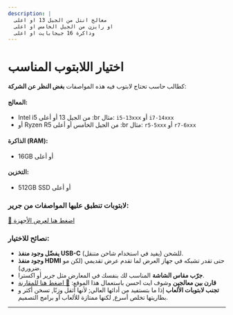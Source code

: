 ```yaml
---
description: |
  معالج انتل من الجيل 13 او اعلى
  او رايزن من الجيل الخامس او اعلى
  وذاكرة 16 جيجابايت او اعلى
---
```


# اختيار اللابتوب المناسب

كطالب حاسب تحتاج لابتوب فيه هذه المواصفات **بغض النظر عن الشركة**:

#### المعالج:

- Intel i5 من الجيل 13 أو أعلى :br مثال: `i5-13xxx` أو `i7-14xxx`
- أو Ryzen R5 من الجيل الخامس أو أعلى :br مثال: `r5-5xxx` أو `r7-6xxx`

#### الذاكرة (RAM):

- 16GB أو أعلى

#### التخزين:

- 512GB SSD أو أعلى

### لابتوبات تنطبق عليها المواصفات من جرير:

[🔗 اضغط هنا لعرض الأجهزة](https://www.jarir.com/catalogsearch/result?search=%D9%84%D8%A7%D8%A8%D8%AA%D9%88%D8%A8\&symm=symm%3A16%20%D8%AC%D9%8A%D8%AC%D8%A7%D8%A8%D8%A7%D9%8A%D8%AA%20%D8%B1%D8%A7%D9%85\&tsca=tsca%3A%E2%80%8E512%20%D8%AC%D9%8A%D8%AC%D8%A7%D8%A8%D8%A7%D9%8A%D8%AA%E2%80%8E\&sort=price)

### نصائح للاختيار:

- **يفضّل وجود منفذ USB-C** للشحن (يفيد في استخدام شاحن متنقل).
- **وجود منفذ HDMI** حتى تقدر تشبكه في جهاز العرض لما تقدم عرض تقديمي (لكن مو ضروري).
- **جرّب مقاس الشاشة** المناسب لك بنفسك في المعارض مثل جرير أو اكسترا.
- **قارن بين معالجين** وشوف ايت احسن باستعمال هذا الموقع: [🔗 اضغط هنا للمقارنة](https://pc-builds.com/compare/cpu)
- **تجنب لابتوبات الألعاب** إذا ما بتستفيد من أدائها العالي; لأنها أثقل وزنًا, تسخن أكثر و بطاريتها تخلص أسرع, لكنها ممتازة للألعاب أو برامج التصميم.

---
